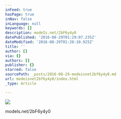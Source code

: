 ```yaml
---
inFeed: true
hasPage: true
inNav: false
inLanguage: null
keywords: []
description: modeIs.net/2bF6y4y0
datePublished: '2016-08-29T01:29:07.235Z'
dateModified: '2016-08-29T01:28:10.925Z'
title: ''
author: []
via: {}
authors: []
publisher: {}
starred: false
sourcePath: _posts/2016-08-29-modeisnet2bf6y4y0.md
url: modeisnet2bf6y4y0/index.html
_type: Article

---
```

![](https://the-grid-user-content.s3-us-west-2.amazonaws.com/c8830045-d2e5-42d2-b42e-b1a61b8d6706.jpg)

modeIs.net/2bF6y4y0